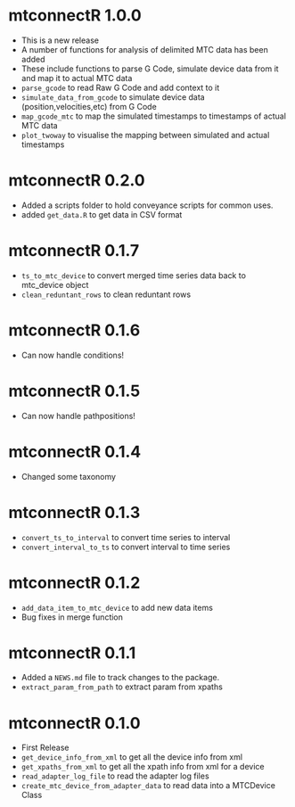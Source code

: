 # mtconnectR 1.0.0
- This is a new release
- A number of functions for analysis of delimited MTC data has been added
- These include functions to parse G Code, simulate device data from it and map it to actual MTC data
- `parse_gcode` to read Raw G Code and add context to it
- `simulate_data_from_gcode` to simulate device data (position,velocities,etc) from G Code
- `map_gcode_mtc` to map the simulated timestamps to timestamps of actual MTC data
- `plot_twoway` to visualise the mapping between simulated and actual timestamps

# mtconnectR 0.2.0

- Added a scripts folder to hold conveyance scripts for common uses.
- added `get_data.R` to get data in CSV format

# mtconnectR 0.1.7

- `ts_to_mtc_device` to convert merged time series data back to mtc_device object
- `clean_reduntant_rows` to clean reduntant rows

# mtconnectR 0.1.6

- Can now handle conditions!

# mtconnectR 0.1.5

- Can now handle pathpositions!

# mtconnectR 0.1.4

- Changed some taxonomy

# mtconnectR 0.1.3

- `convert_ts_to_interval` to convert time series to interval
- `convert_interval_to_ts` to convert interval to time series

# mtconnectR 0.1.2 

- `add_data_item_to_mtc_device` to add new data items
- Bug fixes in merge function

# mtconnectR 0.1.1

- Added a `NEWS.md` file to track changes to the package.
- `extract_param_from_path` to extract param from xpaths


# mtconnectR 0.1.0

- First Release
- `get_device_info_from_xml` to get all the device info from xml
- `get_xpaths_from_xml` to get all the xpath info from xml for a device
- `read_adapter_log_file` to read the adapter log files
- `create_mtc_device_from_adapter_data` to read data into a MTCDevice Class


